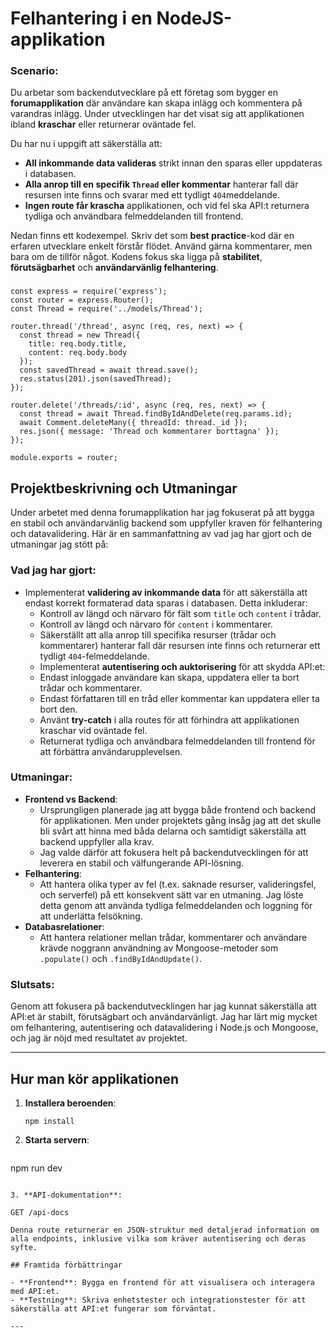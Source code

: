 
# Felhantering i en NodeJS-applikation

### Scenario:

Du arbetar som backendutvecklare på ett företag som bygger en **forumapplikation** där användare kan skapa inlägg och kommentera på varandras inlägg. Under utvecklingen har det visat sig att applikationen ibland **kraschar** eller returnerar oväntade fel.

Du har nu i uppgift att säkerställa att:

- **All inkommande data valideras** strikt innan den sparas eller uppdateras i databasen.
- **Alla anrop till en specifik `Thread` eller kommentar** hanterar fall där resursen inte finns och svarar med ett tydligt `404`meddelande.
- **Ingen route får krascha** applikationen, och vid fel ska API:t returnera tydliga och användbara felmeddelanden till frontend.

Nedan finns ett kodexempel. Skriv det som **best practice**-kod där en erfaren utvecklare enkelt förstår flödet. Använd gärna kommentarer, men bara om de tillför något. Kodens fokus ska ligga på **stabilitet**, **förutsägbarhet** och **användarvänlig felhantering**.

###
```
const express = require('express');
const router = express.Router();
const Thread = require('../models/Thread');

router.thread('/thread', async (req, res, next) => {
  const thread = new Thread({
    title: req.body.title,
    content: req.body.body
  });
  const savedThread = await thread.save();
  res.status(201).json(savedThread);
});

router.delete('/threads/:id', async (req, res, next) => {
  const thread = await Thread.findByIdAndDelete(req.params.id);
  await Comment.deleteMany({ threadId: thread._id });
  res.json({ message: 'Thread och kommentarer borttagna' });
});

module.exports = router;

```
###

## Projektbeskrivning och Utmaningar

Under arbetet med denna forumapplikation har jag fokuserat på att bygga en stabil och användarvänlig backend som uppfyller kraven för felhantering och datavalidering. Här är en sammanfattning av vad jag har gjort och de utmaningar jag stött på:

### Vad jag har gjort:
- Implementerat **validering av inkommande data** för att säkerställa att endast korrekt formaterad data sparas i databasen. Detta inkluderar:
  - Kontroll av längd och närvaro för fält som `title` och `content` i trådar.
  - Kontroll av längd och närvaro för `content` i kommentarer.
  - Säkerställt att alla anrop till specifika resurser (trådar och kommentarer) hanterar fall där resursen inte finns och returnerar ett tydligt `404`-felmeddelande.
  - Implementerat **autentisering och auktorisering** för att skydda API:et:
  - Endast inloggade användare kan skapa, uppdatera eller ta bort trådar och kommentarer.
  - Endast författaren till en tråd eller kommentar kan uppdatera eller ta bort den.
  - Använt **try-catch** i alla routes för att förhindra att applikationen kraschar vid oväntade fel.
  - Returnerat tydliga och användbara felmeddelanden till frontend för att förbättra användarupplevelsen.

### Utmaningar:
- **Frontend vs Backend**: 
  - Ursprungligen planerade jag att bygga både frontend och backend för applikationen. Men under projektets gång insåg jag att det skulle bli svårt att hinna med båda delarna och samtidigt säkerställa att backend uppfyller alla krav.
  - Jag valde därför att fokusera helt på backendutvecklingen för att leverera en stabil och välfungerande API-lösning.
- **Felhantering**:
  - Att hantera olika typer av fel (t.ex. saknade resurser, valideringsfel, och serverfel) på ett konsekvent sätt var en utmaning. Jag löste detta genom att använda tydliga felmeddelanden och loggning för att underlätta felsökning.
- **Databasrelationer**:
  - Att hantera relationer mellan trådar, kommentarer och användare krävde noggrann användning av Mongoose-metoder som `.populate()` och `.findByIdAndUpdate()`.

### Slutsats:
Genom att fokusera på backendutvecklingen har jag kunnat säkerställa att API:et är stabilt, förutsägbart och användarvänligt. Jag har lärt mig mycket om felhantering, autentisering och datavalidering i Node.js och Mongoose, och jag är nöjd med resultatet av projektet.

---

## Hur man kör applikationen

1. **Installera beroenden**:
   ```
   npm install
   ```

2. **Starta servern**:
   ```
  npm run dev
   ```

3. **API-dokumentation**:

  GET /api-docs

  Denna route returnerar en JSON-struktur med detaljerad information om alla endpoints, inklusive vilka som kräver autentisering och deras syfte.

## Framtida förbättringar

- **Frontend**: Bygga en frontend för att visualisera och interagera med API:et.
- **Testning**: Skriva enhetstester och integrationstester för att säkerställa att API:et fungerar som förväntat.

---
